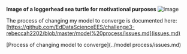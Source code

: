 **Image of a loggerhead sea turtle for motivational purposes**
![image](https://user-images.githubusercontent.com/114161047/201360587-69d5a5db-aa58-4632-8ef5-01a9b8b2891d.png)

The process of changing my model to converge is documented here: [https://github.com/EdDataScienceEES/challenge3-rebeccah2202/blob/master/model%20process/issues.md](issues.md)

[Process of changing model to converge](../model process/issues.md)
